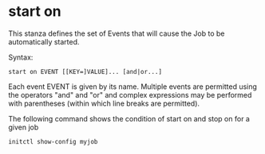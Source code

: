 # start on
This stanza defines the set of Events that will cause the Job to be automatically started.

Syntax:
```
start on EVENT [[KEY=]VALUE]... [and|or...]
```
Each event EVENT is given by its name. Multiple events are permitted using the operators "and" and "or" and complex expressions may be performed with parentheses (within which line breaks are permitted).



The following command shows the condition of start on and stop on for a given job
```
initctl show-config myjob
```
